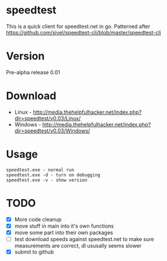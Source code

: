 speedtest
=========
This is a quick client for speedtest.net in go.  Patterned after https://github.com/sivel/speedtest-cli/blob/master/speedtest-cli

Version
=======
Pre-alpha release 0.01


Download
========
- Linux - http://media.thehelpfulhacker.net/index.php?dir=speedtest/v0.03/Linux/
- Windows - http://media.thehelpfulhacker.net/index.php?dir=speedtest/v0.03/Windows/

Usage
=====
```shell
speedtest.exe - normal run
speedtest.exe -d - turn on debugging
speedtest.exe -v - show version
```

TODO
====
- [x] More code cleanup
- [x] move stuff in main into it's own functions
- [x] move some part into their own packages
- [ ] test download speeds against speedtest.net to make sure measurements are correct, dl ususally seems slower
- [x] submit to github
